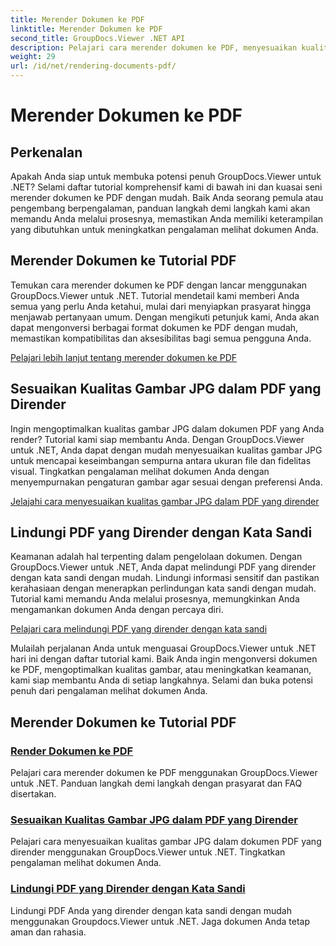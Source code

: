 ```yaml
---
title: Merender Dokumen ke PDF
linktitle: Merender Dokumen ke PDF
second_title: GroupDocs.Viewer .NET API
description: Pelajari cara merender dokumen ke PDF, menyesuaikan kualitas gambar JPG, dan melindungi PDF dengan kata sandi menggunakan tutorial GroupDocs.Viewer untuk .NET.
weight: 29
url: /id/net/rendering-documents-pdf/
---
```


# Merender Dokumen ke PDF


## Perkenalan

Apakah Anda siap untuk membuka potensi penuh GroupDocs.Viewer untuk .NET? Selami daftar tutorial komprehensif kami di bawah ini dan kuasai seni merender dokumen ke PDF dengan mudah. Baik Anda seorang pemula atau pengembang berpengalaman, panduan langkah demi langkah kami akan memandu Anda melalui prosesnya, memastikan Anda memiliki keterampilan yang dibutuhkan untuk meningkatkan pengalaman melihat dokumen Anda.

## Merender Dokumen ke Tutorial PDF

Temukan cara merender dokumen ke PDF dengan lancar menggunakan GroupDocs.Viewer untuk .NET. Tutorial mendetail kami memberi Anda semua yang perlu Anda ketahui, mulai dari menyiapkan prasyarat hingga menjawab pertanyaan umum. Dengan mengikuti petunjuk kami, Anda akan dapat mengonversi berbagai format dokumen ke PDF dengan mudah, memastikan kompatibilitas dan aksesibilitas bagi semua pengguna Anda.

[Pelajari lebih lanjut tentang merender dokumen ke PDF](./render-to-pdf/)

## Sesuaikan Kualitas Gambar JPG dalam PDF yang Dirender

Ingin mengoptimalkan kualitas gambar JPG dalam dokumen PDF yang Anda render? Tutorial kami siap membantu Anda. Dengan GroupDocs.Viewer untuk .NET, Anda dapat dengan mudah menyesuaikan kualitas gambar JPG untuk mencapai keseimbangan sempurna antara ukuran file dan fidelitas visual. Tingkatkan pengalaman melihat dokumen Anda dengan menyempurnakan pengaturan gambar agar sesuai dengan preferensi Anda.

[Jelajahi cara menyesuaikan kualitas gambar JPG dalam PDF yang dirender](./adjust-jpg-quality-pdf/)

## Lindungi PDF yang Dirender dengan Kata Sandi

Keamanan adalah hal terpenting dalam pengelolaan dokumen. Dengan GroupDocs.Viewer untuk .NET, Anda dapat melindungi PDF yang dirender dengan kata sandi dengan mudah. Lindungi informasi sensitif dan pastikan kerahasiaan dengan menerapkan perlindungan kata sandi dengan mudah. Tutorial kami memandu Anda melalui prosesnya, memungkinkan Anda mengamankan dokumen Anda dengan percaya diri.

[Pelajari cara melindungi PDF yang dirender dengan kata sandi](./protect-pdf/)

Mulailah perjalanan Anda untuk menguasai GroupDocs.Viewer untuk .NET hari ini dengan daftar tutorial kami. Baik Anda ingin mengonversi dokumen ke PDF, mengoptimalkan kualitas gambar, atau meningkatkan keamanan, kami siap membantu Anda di setiap langkahnya. Selami dan buka potensi penuh dari pengalaman melihat dokumen Anda.
## Merender Dokumen ke Tutorial PDF
### [Render Dokumen ke PDF](./render-to-pdf/)
Pelajari cara merender dokumen ke PDF menggunakan GroupDocs.Viewer untuk .NET. Panduan langkah demi langkah dengan prasyarat dan FAQ disertakan.
### [Sesuaikan Kualitas Gambar JPG dalam PDF yang Dirender](./adjust-jpg-quality-pdf/)
Pelajari cara menyesuaikan kualitas gambar JPG dalam dokumen PDF yang dirender menggunakan GroupDocs.Viewer untuk .NET. Tingkatkan pengalaman melihat dokumen Anda.
### [Lindungi PDF yang Dirender dengan Kata Sandi](./protect-pdf/)
Lindungi PDF Anda yang dirender dengan kata sandi dengan mudah menggunakan Groupdocs.Viewer untuk .NET. Jaga dokumen Anda tetap aman dan rahasia.